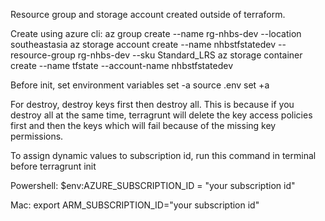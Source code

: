 Resource group and storage account created outside of terraform. 

Create using azure cli:
az group create --name rg-nhbs-dev --location southeastasia
az storage account create --name nhbstfstatedev --resource-group rg-nhbs-dev --sku Standard_LRS
az storage container create --name tfstate --account-name nhbstfstatedev

Before init, set environment variables
set -a
source .env
set +a

For destroy, destroy keys first then destroy all. This is because if you destroy all at the same time, terragrunt will delete the key access policies first and then the keys which will fail because of the missing key permissions.

To assign dynamic values to subscription id, run this command in terminal before terragrunt init

Powershell:
$env:AZURE_SUBSCRIPTION_ID = "your subscription id"

Mac:
export ARM_SUBSCRIPTION_ID="your subscription id"

